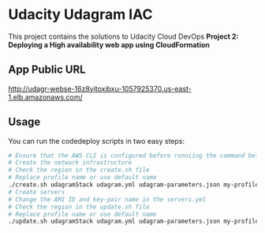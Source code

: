 # Udacity Udagram IAC
This project contains the solutions to Udacity Cloud DevOps **Project 2: Deploying a High availability web app using CloudFormation**

## App Public URL
http://udagr-webse-16z8yitoxjbxu-1057925370.us-east-1.elb.amazonaws.com/

## Usage
You can run the codedeploy scripts in two easy steps:
```bash
# Ensure that the AWS CLI is configured before runniing the command below
# Create the network infrastructure
# Check the region in the create.sh file
# Replace profile name or use default name
./create.sh udagramStack udagram.yml udagram-parameters.json my-profile-name
# Create servers
# Change the AMI ID and key-pair name in the servers.yml
# Check the region in the update.sh file
# Replace profile name or use default name
./update.sh udagramStack udagram.yml udagram-parameters.json my-profile-name
```